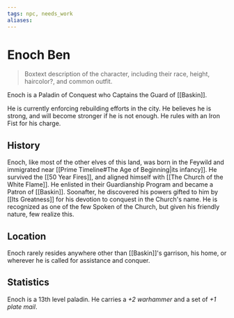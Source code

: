 ```yaml
---
tags: npc, needs_work
aliases: 
---
```

# Enoch Ben

> Boxtext description of the character, including their race, height, haircolor?, and common outfit.

Enoch is a Paladin of Conquest who Captains the Guard of [[Baskin]].

He is currently enforcing rebuilding efforts in the city. He believes he is strong, and will become stronger if he is not enough. He rules with an Iron Fist for his charge.

## History
Enoch, like most of the other elves of this land, was born in the Feywild and immigrated near [[Prime Timeline#The Age of Beginning|its infancy]]. He survived the [[50 Year Fires]], and aligned himself with [[The Church of the White Flame]]. He enlisted in their Guardianship Program and became a Patron of [[Baskin]]. Soonafter, he discovered his powers gifted to him by [[Its Greatness]] for his devotion to conquest in the Church's name. He is recognized as one of the few Spoken of the Church, but given his friendly nature, few realize this.

## Location
Enoch rarely resides anywhere other than [[Baskin]]'s garrison, his home, or wherever he is called for assistance and conquer.

## Statistics
Enoch is a 13th level paladin. He carries a *+2 warhammer* and a set of *+1 plate mail*.